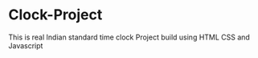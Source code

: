 # Clock-Project
This is real Indian standard time clock Project build using HTML CSS and Javascript 
